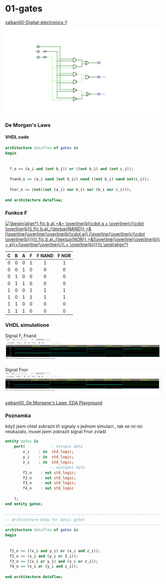 # 01-gates
[xalkan00-Digital-electronics-1](https://github.com/xalkan00/Digital-electronics-1)

<img src="https://github.com/xalkan00/Digital-electronics-1/blob/main/Labs/01-gates/Obrazky/F.png" /> 

### De Morgan's Laws
#### VHDL code

```VHDL
architecture dataflow of gates is
begin
 
  
  f_o <= (a_i and (not b_i)) or ((not b_i) and (not c_i));
  
  fnand_o <= (a_i nand (not b_i)) nand ((not b_i) nand not(c_i));
 
  fnor_o <= (not((not (a_i) nor b_i) nor (b_i nor c_i)));

end architecture dataflow;
```
### Funkce F
<a href="https://www.codecogs.com/eqnedit.php?latex=\begin{align*}&space;f(c,b,a)&space;=&~&space;\overline{b}\cdot&space;a&space;&plus;&space;\overline{c}\cdot&space;\overline{b}\\&space;f(c,b,a)_{\textup{NAND}}&space;=&(\overline{\overline{\overline{b}\cdot&space;a}).(\overline{\overline{c}\cdot&space;\overline{b}}})\\&space;f(c,b,a)_{\textup{NOR}}&space;=&(\overline{\overline{\overline{b}\&space;&plus;&space;a})&plus;(\overline{\overline{c}\&space;&plus;&space;\overline{b}}})\\&space;\end{align*}" target="_blank"><img src="https://latex.codecogs.com/gif.latex?\begin{align*}&space;f(c,b,a)&space;=&~&space;\overline{b}\cdot&space;a&space;&plus;&space;\overline{c}\cdot&space;\overline{b}\\&space;f(c,b,a)_{\textup{NAND}}&space;=&(\overline{\overline{\overline{b}\cdot&space;a}).(\overline{\overline{c}\cdot&space;\overline{b}}})\\&space;f(c,b,a)_{\textup{NOR}}&space;=&(\overline{\overline{\overline{b}\&space;&plus;&space;a})&plus;(\overline{\overline{c}\&space;&plus;&space;\overline{b}}})\\&space;\end{align*}" title="\begin{align*} f(c,b,a) =&~ \overline{b}\cdot a + \overline{c}\cdot \overline{b}\\ f(c,b,a)_{\textup{NAND}} =&(\overline{\overline{\overline{b}\cdot a}).(\overline{\overline{c}\cdot \overline{b}}})\\ f(c,b,a)_{\textup{NOR}} =&(\overline{\overline{\overline{b}\ + a})+(\overline{\overline{c}\ + \overline{b}}})\\ \end{align*}" /></a>



| **C** | **B** |**A** |**F** |**F NAND**|**F NOR**|
| :-: | :-: | :-: | :-: | :-: | :-: |
| 0 | 0 | 0 | 1 | 1 | 1 |
| 0 | 0 | 1 | 0 | 0 | 0 |
| 0 | 1 | 0 | 0 | 0 | 0 |
| 0 | 1 | 1 | 0 | 0 | 0 |
| 1 | 0 | 0 | 1 | 1 | 1 |
| 1 | 0 | 1 | 1 | 1 | 1 |
| 1 | 1 | 0 | 0 | 0 | 0 |
| 1 | 1 | 1 | 0 | 0 | 0 |

### VHDL simulatione 
Signal F, Fnand
<img src="https://github.com/xalkan00/Digital-electronics-1/blob/main/Labs/01-gates/Obrazky/F%2C%20Fnand.png" /> 

Signal Fnor
<img src="https://github.com/xalkan00/Digital-electronics-1/blob/main/Labs/01-gates/Obrazky/Fnor.png" />


[xalkan00, De Morgane's Lawe, EDA Playground](https://www.edaplayground.com/x/KM47)

### Poznamka
když jsem chtel zobrazit tři signaly v jednom simulaci , tak se mi nic neukazalo, musel jsem zobrazit signal Fnor zvlašt 



``` VHDL
entity gates is
    port(           -- Vstupni data
        x_i    : in  std_logic;         
        y_i    : in  std_logic;         
        z_i    : in  std_logic;    
        			-- vystupni data
        f1_o    : out std_logic;
        f2_o    : out std_logic;
        f3_o    : out std_logic;
        f4_o    : out std_logic
       
    );
end entity gates;

------------------------------------------------------------------------
-- Architecture body for basic gates
------------------------------------------------------------------------
architecture dataflow of gates is
begin
 
  
  f1_o <= ((x_i and y_i) or (x_i and z_i));
  f2_o <= (x_i and (y_i or Z_i));
  f3_o <= ((x_i or y_i) and (x_i or z_i));
  f4_o <= (x_i or (y_i and z_i));

end architecture dataflow;
```


